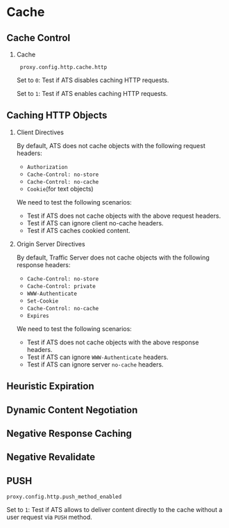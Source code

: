 # Cache

## Cache Control

1. Cache

		proxy.config.http.cache.http
	Set to `0`: Test if ATS disables caching HTTP requests.
	
	Set to `1`: Test if ATS enables caching HTTP requests.

## Caching HTTP Objects

1. Client Directives

	By default, ATS does not cache objects with the following request headers:
	* `Authorization`
	* `Cache-Control: no-store`
	* `Cache-Control: no-cache`
	* `Cookie`(for text objects)

	We need to test the following scenarios:
	* Test if ATS does not cache objects with the above request headers.
	* Test if ATS can ignore client no-cache headers.
	* Test if ATS caches cookied content.
	
1. Origin Server Directives

	By default, Traffic Server does not cache objects with the following response headers:
	* `Cache-Control: no-store`
	* `Cache-Control: private`
	* `WWW-Authenticate`
	* `Set-Cookie`
	* `Cache-Control: no-cache`
	* `Expires`

	We need to test the following scenarios:
	* Test if ATS does not cache objects with the above response headers.
	* Test if ATS can ignore `WWW-Authenticate` headers.
	* Test if ATS can ignore server `no-cache` headers.

## Heuristic Expiration


## Dynamic Content Negotiation


## Negative Response Caching


## Negative Revalidate


## PUSH

	proxy.config.http.push_method_enabled

Set to `1`: Test if ATS allows to deliver content directly to the cache without a user request via `PUSH` method.
